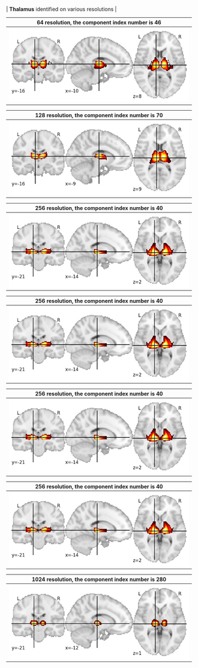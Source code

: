 


| **Thalamus** identified on various resolutions |

| 64 resolution, the component index number is 46|  
|:---:|  
| ![Component 64](../64/final/46.jpg "From component 64: Thalamus") |

| 128 resolution, the component index number is 70|  
|:---:|  
| ![Component 128](../128/final/70.jpg "From component 128: Thalamus") |

| 256 resolution, the component index number is 40|  
|:---:|  
| ![Component 256](../256/final/40.jpg "From component 256: Thalamus") |

| 256 resolution, the component index number is 40|  
|:---:|  
| ![Component 256](../256/final/40.jpg "From component 256: Thalamus") |

| 256 resolution, the component index number is 40|  
|:---:|  
| ![Component 256](../256/final/40.jpg "From component 256: Thalamus") |

| 256 resolution, the component index number is 40|  
|:---:|  
| ![Component 256](../256/final/40.jpg "From component 256: Thalamus") |

| 1024 resolution, the component index number is 280|  
|:---:|  
| ![Component 1024](../1024/final/280.jpg "From component 1024: Thalamus") |